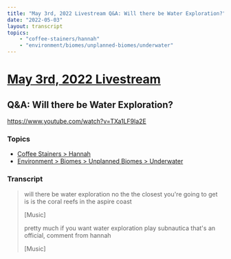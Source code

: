```yaml
---
title: "May 3rd, 2022 Livestream Q&A: Will there be Water Exploration?"
date: "2022-05-03"
layout: transcript
topics:
    - "coffee-stainers/hannah"
    - "environment/biomes/unplanned-biomes/underwater"
---
```

# [May 3rd, 2022 Livestream](../2022-05-03.md)
## Q&A: Will there be Water Exploration?
https://www.youtube.com/watch?v=TXa1LF9la2E

### Topics
* [Coffee Stainers > Hannah](../topics/coffee-stainers/hannah.md)
* [Environment > Biomes > Unplanned Biomes > Underwater](../topics/environment/biomes/unplanned-biomes/underwater.md)

### Transcript

> will there be water exploration no the the closest you're going to get is is the coral reefs in the aspire coast
>
> [Music]
>
> pretty much if you want water exploration play subnautica that's an official, comment from hannah
>
> [Music]
